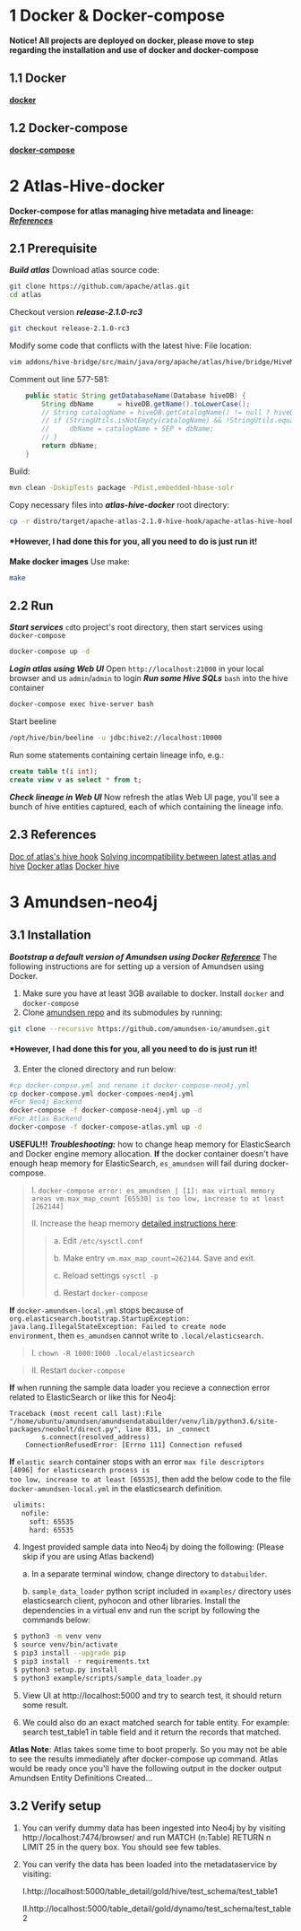 # 1 Docker & Docker-compose
**Notice! All projects are deployed on docker, please move to step regarding the installation and use of docker and docker-compose**
## 1.1 Docker
**[docker](https://docs.docker.com/)**
## 1.2 Docker-compose
**[docker-compose](https://docs.docker.com/)**
# 2 Atlas-Hive-docker
**Docker-compose for atlas managing hive metadata and lineage: *[References](./atlas-hive-docker-main/README.md)***
## 2.1 Prerequisite
***Build atlas***
Download atlas source code:
```bash
git clone https://github.com/apache/atlas.git
cd atlas
```
Checkout version ***release-2.1.0-rc3***
```bash
git checkout release-2.1.0-rc3
````
Modify some code that conflicts with the latest hive:
File location:
```bash
vim addons/hive-bridge/src/main/java/org/apache/atlas/hive/bridge/HiveMetaStoreBridge.java
```
Comment out line 577-581:
```java
    public static String getDatabaseName(Database hiveDB) {
        String dbName      = hiveDB.getName().toLowerCase();
        // String catalogName = hiveDB.getCatalogName() != null ? hiveDB.getCatalogName().toLowerCase() : null;
        // if (StringUtils.isNotEmpty(catalogName) && !StringUtils.equals(catalogName, DEFAULT_METASTORE_CATALOG)) {
        //     dbName = catalogName + SEP + dbName;
        // }
        return dbName;
    }
```
Build:
```bash
mvn clean -DskipTests package -Pdist,embedded-hbase-solr
```
Copy necessary files into ***atlas-hive-docker*** root directory:
```bash
cp -r distro/target/apache-atlas-2.1.0-hive-hook/apache-atlas-hive-hook-2.1.0 <ROOT_OF_atlas-hive-docker_PROJECT>
```
#### *However, I had done this for you, all you need to do is just run it!
**Make docker images**
Use make:
```bash
make
```
## 2.2 Run
***Start services***
<code>cd</code>to project's root directory, then start services using <code>docker-compose</code>
```bash
docker-compose up -d
```
***Login atlas using Web UI***
Open <code>http://localhost:21000</code> in your local browser and us <code>admin</code>/<code>admin</code> to login
***Run some Hive SQLs***
<code>bash</code> into the hive container
```bash
docker-compose exec hive-server bash
```
Start beeline
```bash
/opt/hive/bin/beeline -u jdbc:hive2://localhost:10000
```
Run some statements containing certain lineage info, e.g.:
```sql
create table t(i int);
create view v as select * from t;
```
***Check lineage in Web UI***
Now refresh the atlas Web UI page, you'll see a bunch of hive entities captured, each of which containing the lineage info.
## 2.3 References
[Doc of atlas's hive hook](http://atlas.apache.org/index.html#/HookHive)
[Solving incompatibility between latest atlas and hive](https://liangjunjiang.medium.com/deploy-atlas-hive-hook-fcb130b7db01)
[Docker atlas](https://github.com/sburn/docker-apache-atlas)
[Docker hive](https://github.com/big-data-europe/docker-hive)
# 3 Amundsen-neo4j
## 3.1 Installation
***Bootstrap a default version of Amundsen using Docker [Reference](./amundsen-main/docs/installation.md)***
The following instructions are for setting up a version of Amundsen using Docker.
1. Make sure you have at least 3GB available to docker. Install <code>docker</code> and <code>docker-compose</code>
2. Clone  [amundsen repo]( https://github.com/amundsen-io/amundsen) and its submodules by running:
```bash
git clone --recursive https://github.com/amundsen-io/amundsen.git
```
#### *However, I had done this for you, all you need to do is just run it!
3. Enter the cloned directory and run below:
```bash
#cp docker-compse.yml and rename it docker-compose-neo4j.yml
cp docker-compose.yml docker-compoes-neo4j.yml
#For Neo4j Backend
docker-compose -f docker-compose-neo4j.yml up -d
#For Atlas Backend
docker-compose -f docker-compose-atlas.yml up -d 
```
**USEFUL!!!**
***Troubleshooting:*** how to change heap memory for ElasticSearch and Docker engine memory allocation.
**If** the docker container doesn't have enough heap memory for ElasticSearch, <code>es_amundsen</code> will fail during docker-compose.
> Ⅰ. <code>docker-compose error: es_amundsen | [1]: max virtual memory areas vm.max_map_count [65530] is too low, increase to at least [262144]</code>
> 
> Ⅱ. Increase the heap memory [detailed instructions here](https://www.elastic.co/guide/en/elasticsearch/reference/7.1/docker.html#docker-cli-run-prod-mode):
> 
> > a. Edit <code>/etc/sysctl.conf</code>
> >
> > b. Make entry <code>vm.max_map_count=262144</code>. Save and exit.
> >
> > c. Reload settings <code>sysctl -p</code>
> >
> > d. Restart <code>docker-compose</code>

**If** <code>docker-amundsen-local.yml</code> stops because of <code>org.elasticsearch.bootstrap.StartupException: java.lang.IllegalStateException: Failed to create node environment</code>, then <code>es_amundsen</code> cannot write to <code>.local/elasticsearch.</code>

> Ⅰ. <code>chown -R 1000:1000 .local/elasticsearch</code>

> Ⅱ. Restart <code>docker-compose</code>

**If** when running the sample data loader you recieve a connection error related to ElasticSearch or like this for Neo4j:

```log
Traceback (most recent call last):File "/home/ubuntu/amundsen/amundsendatabuilder/venv/lib/python3.6/site-packages/neobolt/direct.py", line 831, in _connect
        s.connect(resolved_address)
    ConnectionRefusedError: [Errno 111] Connection refused
```

**If** <code>elastic search</code> container stops with an error <code>max file descriptors [4096] for elasticsearch process is too low, increase to at least [65535]</code>, then add the below code to the file <code>docker-amundsen-local.yml</code> in the elasticsearch definition.

```bash
 ulimits:
   nofile:
     soft: 65535
     hard: 65535
```

4. Ingest provided sample data into Neo4j by doing the following: (Please skip if you are using Atlas backend)

   a. In a separate terminal window, change directory to <code>databuilder</code>.

   b. <code>sample_data_loader</code> python script included in <code>examples/</code> directory uses elasticsearch client, pyhocon and other libraries. Install the dependencies in a virtual env and run the script by following the commands below:

```bash
 $ python3 -m venv venv
 $ source venv/bin/activate
 $ pip3 install --upgrade pip
 $ pip3 install -r requirements.txt
 $ python3 setup.py install
 $ python3 example/scripts/sample_data_loader.py
```

5. View UI at http://localhost:5000 and try to search test, it should return some result.

6. We could also do an exact matched search for table entity. For example: search test_table1 in table field and it return the records that matched.

**Atlas Note**: Atlas takes some time to boot properly. So you may not be able to see the results immediately after docker-compose up command. Atlas would be ready once you'll have the following output in the docker output Amundsen Entity Definitions Created...

## 3.2 Verify setup

1. You can verify dummy data has been ingested into Neo4j by by visiting http://localhost:7474/browser/ and run MATCH (n:Table) RETURN n LIMIT 25 in the query box. You should see few tables.

2. You can verify the data has been loaded into the metadataservice by visiting:

   Ⅰ.http://localhost:5000/table_detail/gold/hive/test_schema/test_table1

   Ⅱ.http://localhost:5000/table_detail/gold/dynamo/test_schema/test_table2

